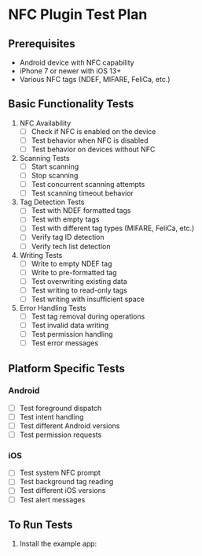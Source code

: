 # NFC Plugin Test Plan

## Prerequisites
- Android device with NFC capability
- iPhone 7 or newer with iOS 13+
- Various NFC tags (NDEF, MIFARE, FeliCa, etc.)

## Basic Functionality Tests

1. NFC Availability
   - [ ] Check if NFC is enabled on the device
   - [ ] Test behavior when NFC is disabled
   - [ ] Test behavior on devices without NFC

2. Scanning Tests
   - [ ] Start scanning
   - [ ] Stop scanning
   - [ ] Test concurrent scanning attempts
   - [ ] Test scanning timeout behavior

3. Tag Detection Tests
   - [ ] Test with NDEF formatted tags
   - [ ] Test with empty tags
   - [ ] Test with different tag types (MIFARE, FeliCa, etc.)
   - [ ] Verify tag ID detection
   - [ ] Verify tech list detection

4. Writing Tests
   - [ ] Write to empty NDEF tag
   - [ ] Write to pre-formatted tag
   - [ ] Test overwriting existing data
   - [ ] Test writing to read-only tags
   - [ ] Test writing with insufficient space

5. Error Handling Tests
   - [ ] Test tag removal during operations
   - [ ] Test invalid data writing
   - [ ] Test permission handling
   - [ ] Test error messages

## Platform Specific Tests

### Android
- [ ] Test foreground dispatch
- [ ] Test intent handling
- [ ] Test different Android versions
- [ ] Test permission requests

### iOS
- [ ] Test system NFC prompt
- [ ] Test background tag reading
- [ ] Test different iOS versions
- [ ] Test alert messages

## To Run Tests

1. Install the example app: